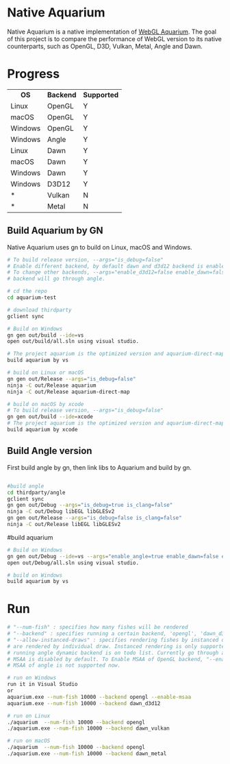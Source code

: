 #  Native Aquarium
Native Aquarium is a native implementation of [WebGL Aquarium](https://github.com/WebGLSamples/WebGLSamples.github.io). The goal of this project is to compare the performance of WebGL version to its native counterparts, such as OpenGL, D3D, Vulkan, Metal, Angle and Dawn.

# Progress
<table>
  <tr align=center>
    <td><strong>OS</td>
    <td><strong>Backend</td>
    <td><strong>Supported</td>
  </tr>
  <tr align=left>
    <td>Linux</td>
    <td>OpenGL</td>
    <td>Y</td>
  </tr>
  <tr align=left>
    <td>macOS</td>
    <td>OpenGL</td>
    <td>Y</td>
  </tr>
  <tr align=left>
    <td>Windows</td>
    <td>OpenGL</td>
    <td>Y</td>
  </tr>
  <tr align=left>
    <td>Windows</td>
    <td>Angle</td>
    <td>Y</td>
  </tr>
  <tr align=left>
    <td>Linux</td>
    <td>Dawn</td>
    <td>Y</td>
  </tr>
  <tr align=left>
    <td>macOS</td>
    <td>Dawn</td>
    <td>Y</td>
  </tr>
  <tr align=left>
    <td>Windows</td>
    <td>Dawn</td>
    <td>Y</td>
  </tr>
  <tr align=left>
    <td>Windows</td>
    <td>D3D12</td>
    <td>Y</td>
  </tr>
  <tr align=left>
    <td>*</td>
    <td>Vulkan</td>
    <td>N</td>
  </tr>
  <tr align=left>
    <td>*</td>
    <td>Metal</td>
    <td>N</td>
  </tr>
</table>


## Build Aquarium by GN

Native Aquarium uses gn to build on Linux, macOS and Windows.

```sh
# To build release version, --args="is_debug=false"
# Enable different backend, by default dawn and d3d12 backend is enabled.
# To change other backends, --args="enable_d3d12=false enable_dawn=false enable_angle=true", if angle backend is enabled, the opengl
# backend will go through angle.

# cd the repo
cd aquarium-test

# download thirdparty
gclient sync

# Build on Windows
gn gen out/build --ide=vs
open out/build/all.sln using visual studio.

# The project aquarium is the optimized version and aquarium-direct-map is the direct map version.
build aquarium by vs

# build on Linux or macOS
gn gen out/Release --args="is_debug=false"
ninja -C out/Release aquarium
ninja -C out/Release aquarium-direct-map

# build on macOS by xcode
# To build release version, --args="is_debug=false"
gn gen out/build --ide=xcode
# The project aquarium is the optimized version and aquarium-direct-map is the direct map version.
build aquarium by xcode
```

## Build Angle version

First build angle by gn, then link libs to Aquarium and build by gn.
```sh

#build angle
cd thirdparty/angle
gclient sync
gn gen out/Debug --args="is_debug=true is_clang=false"
ninja -C out/Debug libEGL libGLESv2
gn gen out/Release --args="is_debug=false is_clang=false"
ninja -C out/Release libEGL libGLESv2
```
#build aquarium
```sh
# Build on Windows
gn gen out/Debug --ide=vs --args="enable_angle=true enable_dawn=false enable_d3d12=false"
open out/Debug/all.sln using visual studio.

# build on Windows
build aquarium by vs
```

# Run
```sh
# "--num-fish" : specifies how many fishes will be rendered
# "--backend" : specifies running a certain backend, 'opengl', 'dawn_d3d12', 'dawn_vulkan', 'dawn_metal', 'dawn_opengl'
# "--allow-instanced-draws" : specifies rendering fishes by instanced draw. By default fishes
# are rendered by individual draw. Instanced rendering is only supported on dawn backend now.
# running angle dynamic backend is on todo list. Currently go through angle path by option 'opengl' if angle is linked into the project
# MSAA is disabled by default. To Enable MSAA of OpenGL backend, "--enable-msaa", 4 samples.
# MSAA of angle is not supported now.

# run on Windows
run it in Visual Studio
or
aquarium.exe --num-fish 10000 --backend opengl --enable-msaa
aquarium.exe --num-fish 10000 --backend dawn_d3d12

# run on Linux
./aquarium  --num-fish 10000 --backend opengl
./aquarium.exe --num-fish 10000 --backend dawn_vulkan

# run on macOS
./aquarium  --num-fish 10000 --backend opengl
./aquarium.exe --num-fish 10000 --backend dawn_metal
```
